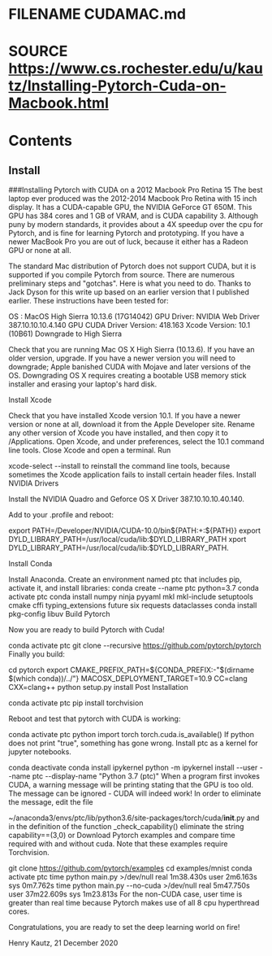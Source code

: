 # FILENAME CUDAMAC.md
# SOURCE https://www.cs.rochester.edu/u/kautz/Installing-Pytorch-Cuda-on-Macbook.html

# Contents
## Install

###Installing Pytorch with CUDA on a 2012 Macbook Pro Retina 15
The best laptop ever produced was the 2012-2014 Macbook Pro Retina with 15 inch display. It has a CUDA-capable GPU, the NVIDIA GeForce GT 650M. This GPU has 384 cores and 1 GB of VRAM, and is CUDA capability 3. Although puny by modern standards, it provides about a 4X speedup over the cpu for Pytorch, and is fine for learning Pytorch and prototyping. If you have a newer MacBook Pro you are out of luck, because it either has a Radeon GPU or none at all.

The standard Mac distribution of Pytorch does not support CUDA, but it is supported if you compile Pytorch from source. There are numerous preliminary steps and "gotchas". Here is what you need to do. Thanks to Jack Dyson for this write up based on an earlier version that I published earlier. These instructions have been tested for:

OS : MacOS High Sierra 10.13.6 (17G14042)
GPU Driver: NVIDIA Web Driver 387.10.10.10.4.140
GPU CUDA Driver Version: 418.163
Xcode Version: 10.1 (10B61)
Downgrade to High Sierra

Check that you are running Mac OS X High Sierra (10.13.6). If you have an older version, upgrade. If you have a newer version you will need to downgrade; Apple banished CUDA with Mojave and later versions of the OS. Downgrading OS X requires creating a bootable USB memory stick installer and erasing your laptop's hard disk.

Install Xcode

Check that you have installed Xcode version 10.1. If you have a newer version or none at all, download it from the Apple Developer site. Rename any other version of Xcode you have installed, and then copy it to /Applications. Open Xcode, and under preferences, select the 10.1 command line tools. Close Xcode and open a terminal. Run

xcode-select --install
to reinstall the command line tools, because sometimes the Xcode application fails to install certain header files.
Install NVIDIA Drivers

Install the NVIDIA Quadro and Geforce OS X Driver 387.10.10.10.40.140.

Add to your .profile and reboot:

export PATH=/Developer/NVIDIA/CUDA-10.0/bin${PATH:+:${PATH}}
export DYLD_LIBRARY_PATH=/usr/local/cuda/lib:$DYLD_LIBRARY_PATH
xport DYLD_LIBRARY_PATH=/usr/local/cuda/lib:$DYLD_LIBRARY_PATH.

Install Conda

Install Anaconda. Create an environment named ptc that includes pip, activate it, and install libraries:
conda create --name ptc python=3.7
conda activate ptc
conda install numpy ninja pyyaml mkl mkl-include setuptools cmake cffi typing_extensions future six requests dataclasses
conda install pkg-config libuv
Build Pytorch

Now you are ready to build Pytorch with Cuda!

conda activate ptc
git clone --recursive https://github.com/pytorch/pytorch
Finally you build:

cd pytorch
export CMAKE_PREFIX_PATH=${CONDA_PREFIX:-"$(dirname $(which conda))/../"}
MACOSX_DEPLOYMENT_TARGET=10.9 CC=clang CXX=clang++ python setup.py install
Post Installation

conda activate ptc
pip install torchvision

Reboot and test that pytorch with CUDA is working:

conda activate ptc
python
import torch
torch.cuda.is_available()
If python does not print "true", something has gone wrong.
Install ptc as a kernel for jupyter notebooks.

conda deactivate
conda install ipykernel
python -m ipykernel install --user --name ptc --display-name "Python 3.7 (ptc)"
When a program first invokes CUDA, a warning message will be printing stating that the GPU is too old. The message can be ignored - CUDA will indeed work! In order to eliminate the message, edit the file

~/anaconda3/envs/ptc/lib/python3.6/site-packages/torch/cuda/__init__.py
and in the definition of the function _check_capability() eliminate the string
capability==(3,0) or
Download Pytorch examples and compare time required with and without cuda. Note that these examples require Torchvision.

git clone https://github.com/pytorch/examples
cd examples/mnist
conda activate ptc
time python main.py >/dev/null
real 1m38.430s
user 2m6.163s
sys 0m7.762s
time python main.py --no-cuda >/dev/null
real 5m47.750s
user 37m22.609s
sys 1m23.813s
For the non-CUDA case, user time is greater than real time because Pytorch makes use of all 8 cpu hyperthread cores.

Congratulations, you are ready to set the deep learning world on fire!

Henry Kautz, 21 December 2020
